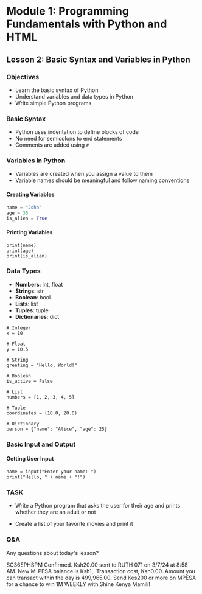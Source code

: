 # Module 1: Programming Fundamentals with Python and HTML

## Lesson 2: Basic Syntax and Variables in Python

### Objectives
- Learn the basic syntax of Python
- Understand variables and data types in Python
- Write simple Python programs

### Basic Syntax
- Python uses indentation to define blocks of code
- No need for semicolons to end statements
- Comments are added using `#`

### Variables in Python
- Variables are created when you assign a value to them
- Variable names should be meaningful and follow naming conventions
#### Creating Variables
```python
name = "John"
age = 35
is_alien = True
```
#### Printing Variables
```
print(name)
print(age)
print(is_alien)
```

### Data Types
- **Numbers**: int, float
- **Strings**: str
- **Boolean**: bool
- **Lists**: list
- **Tuples**: tuple
- **Dictionaries**: dict
```
# Integer
x = 10

# Float
y = 10.5

# String
greeting = "Hello, World!"

# Boolean
is_active = False

# List
numbers = [1, 2, 3, 4, 5]

# Tuple
coordinates = (10.0, 20.0)

# Dictionary
person = {"name": "Alice", "age": 25}
```

### Basic Input and Output
#### Getting User Input

```
name = input("Enter your name: ")
print("Hello, " + name + "!")
```

### TASK
-  Write a Python program that asks the user for their age and prints whether they are an adult or not

- Create a list of your favorite movies and print it
### Q&A
Any questions about today's lesson?

SG36EPHSPM Confirmed. Ksh20.00 sent to RUTH   071 on 3/7/24 at 8:58 AM. New M-PESA balance is Ksh1,. Transaction cost, Ksh0.00. Amount you can transact within the day is 499,965.00. Send Kes200 or more on MPESA for a chance to win 1M WEEKLY with Shine Kenya Mamili!